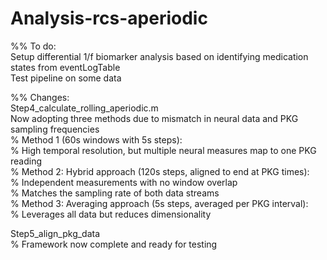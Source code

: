 # Analysis-rcs-aperiodic  

%% To do:  
Setup differential 1/f biomarker analysis based on identifying medication states from eventLogTable  
Test pipeline on some data  

%% Changes:  
Step4_calculate_rolling_aperiodic.m  
Now adopting three methods due to mismatch in neural data and PKG sampling frequencies  
% Method 1 (60s windows with 5s steps):  
% High temporal resolution, but multiple neural measures map to one PKG reading  
% Method 2: Hybrid approach (120s steps, aligned to end at PKG times):  
% Independent measurements with no window overlap  
% Matches the sampling rate of both data streams  
% Method 3: Averaging approach (5s steps, averaged per PKG interval):  
% Leverages all data but reduces dimensionality  
  
Step5_align_pkg_data  
% Framework now complete and ready for testing  

